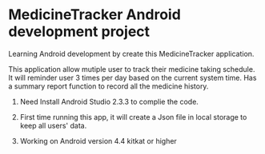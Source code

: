 # MedicineTracker Android development project
Learning Android development by create this MedicineTracker application. 

This application allow mutiple user to track their medicine taking schedule. It will reminder user 3 times per day based on the current system time. Has a summary report function to record all the medicine history. 

1. Need Install Android Studio 2.3.3 to complie the code. 

2. First time running this app, it will create a Json file in local storage to keep all users' data. 

3. Working on Android version 4.4 kitkat or higher





